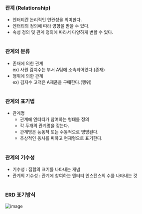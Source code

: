 ### 관계 (Relationship)
- 엔터티간 논리적인 연관성을 의미한다.
- 엔터티의 정의에 따라 영향을 받을 수 있다.
- 속성 정의 및 관계 정의에 따라서 다양하게 변할 수 있다.
#
### 관계의 분류
- 존재에 의한 관계  
  ex) 사원 김지수는 부서 A팀에 소속되어있다.(존재)
- 행위에 의한 관계  
  ex) 김지수 고객은 A제품을 구매한다.(행위)
#
### 관계의 표기법
- 관계명
  - 관계에 엔터티가 참여하는 형태를 정의
  - 각 두개의 관계명을 갖는다.
  - 관계명은 능동적 또는 수동적으로 명명된다.
  - 추상적인 동사를 피하고 현재형으로 표기한다.
#
### 관계의 기수성
- 기수성 : 집합의 크기를 나타내는 개념
- 관계의 기수성 : 관계에 참여하는 엔터티 인스턴스의 수를 나타내는 것
#
### ERD 표기방식
![image](https://github.com/user-attachments/assets/1e669ade-ca06-42f5-8198-fe9fca92229b)


